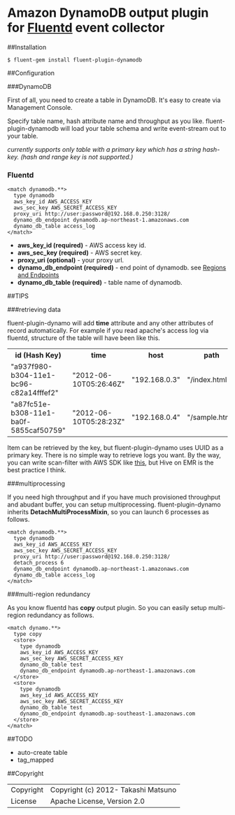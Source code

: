 # Amazon DynamoDB output plugin for [Fluentd](http://fluentd.org) event collector

##Installation

    $ fluent-gem install fluent-plugin-dynamodb

##Configuration


###DynamoDB

First of all, you need to create a table in DynamoDB. It's easy to create via Management Console.

Specify table name, hash attribute name and throughput as you like. fluent-plugin-dynamodb will load your table schema and write event-stream out to your table.

*currently supports only table with a primary key which has a string hash-key. (hash and range key is not supported.)*

### Fluentd

    <match dynamodb.**>
      type dynamodb
      aws_key_id AWS_ACCESS_KEY
      aws_sec_key AWS_SECRET_ACCESS_KEY
      proxy_uri http://user:password@192.168.0.250:3128/
      dynamo_db_endpoint dynamodb.ap-northeast-1.amazonaws.com
      dynamo_db_table access_log
    </match>

 * **aws\_key\_id (required)** - AWS access key id.
 * **aws\_sec\_key (required)** - AWS secret key.
 * **proxy_uri (optional)** - your proxy url.
 * **dynamo\_db\_endpoint (required)** - end point of dynamodb. see  [Regions and Endpoints](http://docs.amazonwebservices.com/general/latest/gr/rande.html#ddb_region)
 * **dynamo\_db\_table (required)** - table name of dynamodb.

##TIPS

###retrieving data

fluent-plugin-dynamo will add **time** attribute and any other attributes of record automatically.
For example if you read apache's access log via fluentd, structure of the table will have been like this.

<table>
  <tr>
    <th>id (Hash Key)</th>
    <th>time</th>
    <th>host</th>
    <th>path</th>
    <th>method</th>
    <th>referer</th>
    <th>code</th>
    <th>agent</th>
    <th>size</th>
  </tr>
  <tr>
    <td>"a937f980-b304-11e1-bc96-c82a14fffef2"</td>
    <td>"2012-06-10T05:26:46Z"</td>
    <td>"192.168.0.3"</td>
    <td>"/index.html"</td>
    <td>"GET"</td>
    <td>"-"</td>
    <td>"200"</td>
    <td>"Mozilla/5.0"</td>
    <td>"4286"</td>
  </tr>
  <tr>
    <td>"a87fc51e-b308-11e1-ba0f-5855caf50759"</td>
    <td>"2012-06-10T05:28:23Z"</td>
    <td>"192.168.0.4"</td>
    <td>"/sample.html"</td>
    <td>"GET"</td>
    <td>"-"</td>
    <td>"200"</td>
    <td>"Mozilla/5.0"</td>
    <td>"8933"</td>
  </tr>
</table>

Item can be retrieved by the key, but fluent-plugin-dynamo uses UUID as a primary key.
There is no simple way to retrieve logs you want.
By the way, you can write scan-filter with AWS SDK like [this](https://gist.github.com/2906291), but Hive on EMR is the best practice I think.

###multiprocessing

If you need high throughput and if you have much provisioned throughput and abudant buffer, you can setup multiprocessing. fluent-plugin-dynamo inherits **DetachMultiProcessMixin**, so you can launch 6 processes as follows.

    <match dynamodb.**>
      type dynamodb
      aws_key_id AWS_ACCESS_KEY
      aws_sec_key AWS_SECRET_ACCESS_KEY
      proxy_uri http://user:password@192.168.0.250:3128/
      detach_process 6
      dynamo_db_endpoint dynamodb.ap-northeast-1.amazonaws.com
      dynamo_db_table access_log
    </match>

###multi-region redundancy

As you know fluentd has **copy** output plugin.
So you can easily setup multi-region redundancy as follows.

    <match dynamo.**>
      type copy
      <store>
        type dynamodb
        aws_key_id AWS_ACCESS_KEY
        aws_sec_key AWS_SECRET_ACCESS_KEY
        dynamo_db_table test
        dynamo_db_endpoint dynamodb.ap-northeast-1.amazonaws.com
      </store>
      <store>
        type dynamodb
        aws_key_id AWS_ACCESS_KEY
        aws_sec_key AWS_SECRET_ACCESS_KEY
        dynamo_db_table test
        dynamo_db_endpoint dynamodb.ap-southeast-1.amazonaws.com
      </store>
    </match>

##TODO

 * auto-create table
 * tag_mapped

##Copyright

<table> 
  <tr>
    <td>Copyright</td><td>Copyright (c) 2012- Takashi Matsuno</td>
  </tr>
  <tr>
    <td>License</td><td>Apache License, Version 2.0</td>
  </tr>
</table>
